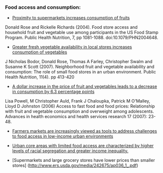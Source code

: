### Food access and consumption:

* [Proximity to supermarkets increases consumption of fruits](http://www.journals.cambridge.org/action/displayAbstract?fromPage=online&aid=573876&fileId=S1368980004001399)

Donald Rose and Rickelle Richards (2004). Food store access and household fruit and vegetable use among participants in the US Food Stamp Program. Public Health Nutrition, 7, pp 1081-1088. doi:10.1079/PHN2004648.

* [Greater fresh vegetable availability in local stores increases consumption of vegetables](http://www.prc.tulane.edu/uploads/Neighbourhood%20F%20and%20V%20availability%20and%20consumption_Role%20of%20small%20food%20stores%20in%20urban%20env.pdf)

J Nicholas Bodor, Donald Rose, Thomas A Farley, Christopher Swalm and Susanne K Scott (2007). Neighborhood fruit and vegetable availability and consumption: The role of small food stores in an urban environment. Public Health Nutrition, 11(4). pp 413-420

* [A dollar increase in the price of fruit and vegetables leads to a decrease in consumption by 6.3 percentage points](http://www.bridgingthegapresearch.org/_asset/v8yth9/Powell_2006_AHEHSR.pdf)

Lisa Powell, M Christopher Auld, Frank J Chaloupka, Patrick M O'Malley, Lloyd D Johnston (2006) Access to fast food and food prices: Relationship with fruit and vegetable consumption and overweight among adolescents. Advances in health economics and health services research 17 (2007): 23-48.

* [Farmers markets are increasingly viewed as tools to address challenges to food access in
low-income urban environments](http://bostonfarmersmarkets.org/wp-content/uploads/2012/07/FarmersMarkect-Impact-on-FV_Website.pdf)

* [Urban core areas with limited food access are characterized by higher levels of racial
segregation and greater income inequality.](http://www.ers.usda.gov/media/242675/ap036_1_.pdf)

* [Supermarkets and large grocery stores have lower prices than smaller
stores] (http://www.ers.usda.gov/media/242675/ap036_1_.pdf)


